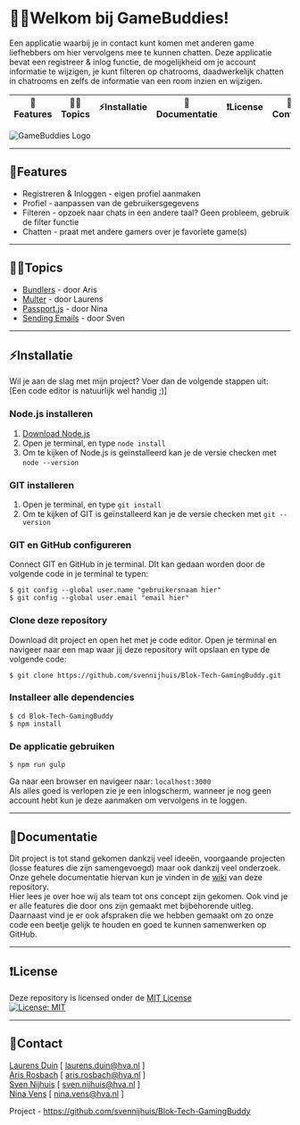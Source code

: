 # 👋🏼Welkom bij GameBuddies!
Een applicatie waarbij je in contact kunt komen met anderen game liefhebbers om hier vervolgens
mee te kunnen chatten. 
Deze applicatie bevat een registreer & inlog functie, de mogelijkheid om je account informatie te wijzigen, je kunt filteren op chatrooms, daadwerkelijk chatten in chatrooms en
zelfs de informatie van een room inzien en wijzigen.

| 🚀Features | ✍🏼Topics | :zap:Installatie | :memo:Documentatie | :heavy_exclamation_mark:License | :email:Contact |
|---|---|---|---|---|---|

![GameBuddies Logo](https://user-images.githubusercontent.com/89778503/161999542-b985b4bd-7b6d-4c7f-be4e-deee5ad6fccb.png)

---

## 🚀Features
- Registreren & Inloggen - eigen profiel aanmaken
- Profiel - aanpassen van de gebruikersgegevens
- Filteren - opzoek naar chats in een andere taal? Geen probleem, gebruik de filter functie
- Chatten - praat met andere gamers over je favoriete game(s)

---

## ✍🏼Topics
- [Bundlers](https://github.com/svennijhuis/Blok-Tech-GamingBuddy/wiki/Topic:-Bundlers) - door Aris
- [Multer](https://github.com/svennijhuis/Blok-Tech-GamingBuddy/wiki/Topic:-Multer) - door Laurens
- [Passport.js](https://github.com/svennijhuis/Blok-Tech-GamingBuddy/wiki/Topic:-Passport.js) - door Nina
- [Sending Emails](https://github.com/svennijhuis/Blok-Tech-GamingBuddy/wiki/Topic:-Sending-E-mails) - door Sven

---

## :zap:Installatie 
Wil je aan de slag met mijn project? Voer dan de volgende stappen uit: <br>
[Een code editor is natuurlijk wel handig ;)]

### Node.js installeren
1. [Download Node.js](https://nodejs.org/en/download/)
2. Open je terminal, en type `node install`
3. Om te kijken of Node.js is geïnstalleerd kan je de versie checken met `node --version`

### GIT installeren
1. Open je terminal, en type `git install`
2. Om te kijken of GIT is geïnstalleerd kan je de versie checken met `git --version`

### GIT en GitHub configureren
Connect GIT en GitHub in je terminal. DIt kan gedaan worden door de volgende code in je terminal te typen:
```
$ git config --global user.name "gebruikersnaam hier"
$ git config --global user.email "email hier"
```

### Clone deze repository
Download dit project en open het met je code editor. Open je terminal en navigeer naar een map waar jij deze repository wilt opslaan en type de volgende code:
```
$ git clone https://github.com/svennijhuis/Blok-Tech-GamingBuddy.git
```

### Installeer alle dependencies
```
$ cd Blok-Tech-GamingBuddy
$ npm install
```

### De applicatie gebruiken
```
$ npm run gulp
```
Ga naar een browser en navigeer naar: `localhost:3000` <br>
Als alles goed is verlopen zie je een inlogscherm, wanneer je nog geen account hebt kun je deze aanmaken om vervolgens in te loggen. 

---

## :memo:Documentatie
Dit project is tot stand gekomen dankzij veel ideeën, voorgaande projecten (losse features die zijn samengevoegd) maar ook dankzij veel onderzoek. <br>
Onze gehele documentatie hiervan kun je vinden in de [wiki](https://github.com/svennijhuis/Blok-Tech-GamingBuddy/wiki) van deze repository. <br>
Hier lees je over hoe wij als team tot ons concept zijn gekomen. Ook vind je er alle features die door ons zijn gemaakt met bijbehorende uitleg. Daarnaast vind je er ook afspraken die we hebben gemaakt om zo onze code een beetje gelijk te houden en goed te kunnen samenwerken op GitHub.

---

## :heavy_exclamation_mark:License
Deze repository is licensed onder de [MIT License](https://github.com/svennijhuis/Blok-Tech-GamingBuddy/blob/main/LICENSE) <br>
[![License: MIT](https://img.shields.io/badge/License-MIT-yellow.svg)](https://opensource.org/licenses/MIT)

---

## :email:Contact
[Laurens Duin](https://github.com/Laurens256) [ laurens.duin@hva.nl ] <br>
[Aris Rosbach](https://github.com/ArisRosbach) [ aris.rosbach@hva.nl ] <br>
[Sven Nijhuis](https://github.com/svennijhuis) [ sven.nijhuis@hva.nl ] <br>
[Nina Vens](https://github.com/ninadepina) [ nina.vens@hva.nl ] <br>

Project - https://github.com/svennijhuis/Blok-Tech-GamingBuddy

